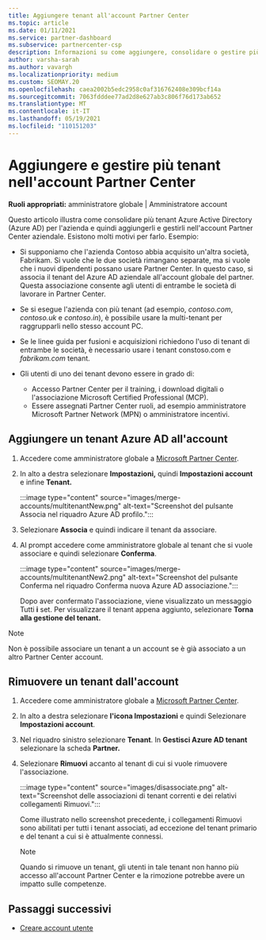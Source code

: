 ```yaml
---
title: Aggiungere tenant all'account Partner Center
ms.topic: article
ms.date: 01/11/2021
ms.service: partner-dashboard
ms.subservice: partnercenter-csp
description: Informazioni su come aggiungere, consolidare o gestire più tenant Azure AD nell'account Partner Center e sui motivi per cui è consigliabile farlo.
author: varsha-sarah
ms.author: vavargh
ms.localizationpriority: medium
ms.custom: SEOMAY.20
ms.openlocfilehash: caea2002b5edc2958c0af316762408e309bcf14a
ms.sourcegitcommit: 7063fdddee77ad2d8e627ab3c806f76d173ab652
ms.translationtype: MT
ms.contentlocale: it-IT
ms.lasthandoff: 05/19/2021
ms.locfileid: "110151203"
---
```

# <a name="add-and-manage-multiple-tenants-in-your-partner-center-account"></a>Aggiungere e gestire più tenant nell'account Partner Center


**Ruoli appropriati:** amministratore globale | Amministratore account

Questo articolo illustra come consolidare più tenant Azure Active Directory (Azure AD) per l'azienda e quindi aggiungerli e gestirli nell'account Partner Center aziendale. Esistono molti motivi per farlo. Esempio:

- Si supponiamo che l'azienda Contoso abbia acquisito un'altra società, Fabrikam. Si vuole che le due società rimangano separate, ma si vuole che i nuovi dipendenti possano usare Partner Center. In questo caso, si associa il tenant del Azure AD aziendale all'account globale del partner. Questa associazione consente agli utenti di entrambe le società di lavorare in Partner Center.

- Se si esegue l'azienda con più tenant (ad esempio, *contoso.com*, *contoso.uk* e *contoso.in*), è possibile usare la multi-tenant per raggrupparli nello stesso account PC.

- Se le linee guida per fusioni e acquisizioni richiedono l'uso  di tenant di entrambe le società, è necessario usare i tenant constoso.com e *fabrikam.com* tenant.

- Gli utenti di uno dei tenant devono essere in grado di:
    * Accesso Partner Center per il training, i download digitali o l'associazione Microsoft Certified Professional (MCP).
    * Essere assegnati Partner Center ruoli, ad esempio amministratore Microsoft Partner Network (MPN) o amministratore incentivi.

## <a name="add-an-azure-ad-tenant-to-your-account"></a>Aggiungere un tenant Azure AD all'account

1. Accedere come amministratore globale a [Microsoft Partner Center](https://partner.microsoft.com/dashboard).

1. In alto a destra selezionare **Impostazioni,** quindi **Impostazioni account** e infine **Tenant.**
 
   :::image type="content" source="images/merge-accounts/multitenantNew.png" alt-text="Screenshot del pulsante Associa nel riquadro Azure AD profilo."::: 

1. Selezionare **Associa** e quindi indicare il tenant da associare.

1. Al prompt accedere come amministratore globale al tenant che si vuole associare e quindi selezionare **Conferma**. 

   :::image type="content" source="images/merge-accounts/multitenantNew2.png" alt-text="Screenshot del pulsante Conferma nel riquadro Conferma nuova Azure AD associazione."::: 

   Dopo aver confermato l'associazione, viene visualizzato un messaggio Tutti **i** set. Per visualizzare il tenant appena aggiunto, selezionare **Torna alla gestione del tenant.** 
 
>[!NOTE]
>Non è possibile associare un tenant a un account se è già associato a un altro Partner Center account.


## <a name="remove-a-tenant-from-your-account"></a>Rimuovere un tenant dall'account
 
1. Accedere come amministratore globale a [Microsoft Partner Center](https://partner.microsoft.com/dashboard).

1. In alto a destra selezionare **l'icona Impostazioni** e quindi Selezionare **Impostazioni account**.

1. Nel riquadro sinistro selezionare **Tenant**. In **Gestisci Azure AD tenant** selezionare la scheda **Partner.**
 
1. Selezionare **Rimuovi** accanto al tenant di cui si vuole rimuovere l'associazione.

   :::image type="content" source="images/disassociate.png" alt-text="Screenshot delle associazioni di tenant correnti e dei relativi collegamenti Rimuovi.":::

   Come illustrato nello screenshot precedente, i collegamenti Rimuovi sono abilitati per tutti i tenant associati, ad eccezione del tenant primario e del tenant a cui si è attualmente connessi.  

   > [!NOTE]   
   > Quando si rimuove un tenant, gli utenti in tale tenant non hanno più accesso all'account Partner Center e la rimozione potrebbe avere un impatto sulle competenze. 

## <a name="next-steps"></a>Passaggi successivi

- [Creare account utente](create-user-accounts-and-set-permissions.md)






